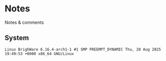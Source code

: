 # Notes
Notes &amp; comments

## System
```
Linux BrighWare 6.16.4-arch1-1 #1 SMP PREEMPT_DYNAMIC Thu, 28 Aug 2025 19:49:53 +0000 x86_64 GNU/Linux
```
